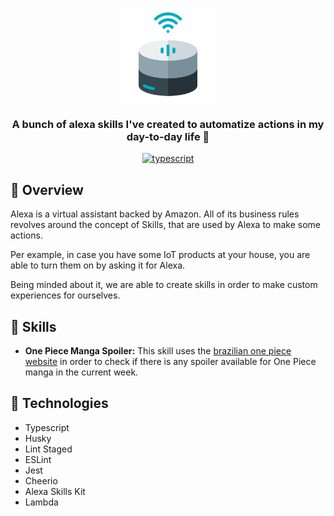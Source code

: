 <p align="center">
	<img src="./logo.png" height="150" width="150" alt="icon example" />
</p>	

<h3 align="center">
  A bunch of alexa skills I've created to automatize actions in my day-to-day life 💭
</h3>

<p align="center">
	<a href="https://github.com/microsoft/TypeScript">
		<img alt="typescript" src="https://camo.githubusercontent.com/41c68e9f29c6caccc084e5a147e0abd5f392d9bc/68747470733a2f2f62616467656e2e6e65742f62616467652f547970655363726970742f7374726963742532302546302539462539322541412f626c7565">
	</a>
</p>

## 📌 Overview

Alexa is a virtual assistant backed by Amazon. All of its business rules revolves around the concept of Skills, that are used by Alexa to make some actions.

Per example, in case you have some IoT products at your house, you are able to turn them on by asking it for Alexa.

Being minded about it, we are able to create skills in order to make custom experiences for ourselves.

## 🤹 Skills

- **One Piece Manga Spoiler:** This skill uses the [brazilian one piece website](https://onepieceex.net) in order to check if there is any spoiler available for One Piece manga in the current week. 

## 🔧 Technologies

- Typescript
- Husky
- Lint Staged
- ESLint
- Jest
- Cheerio
- Alexa Skills Kit
- Lambda
